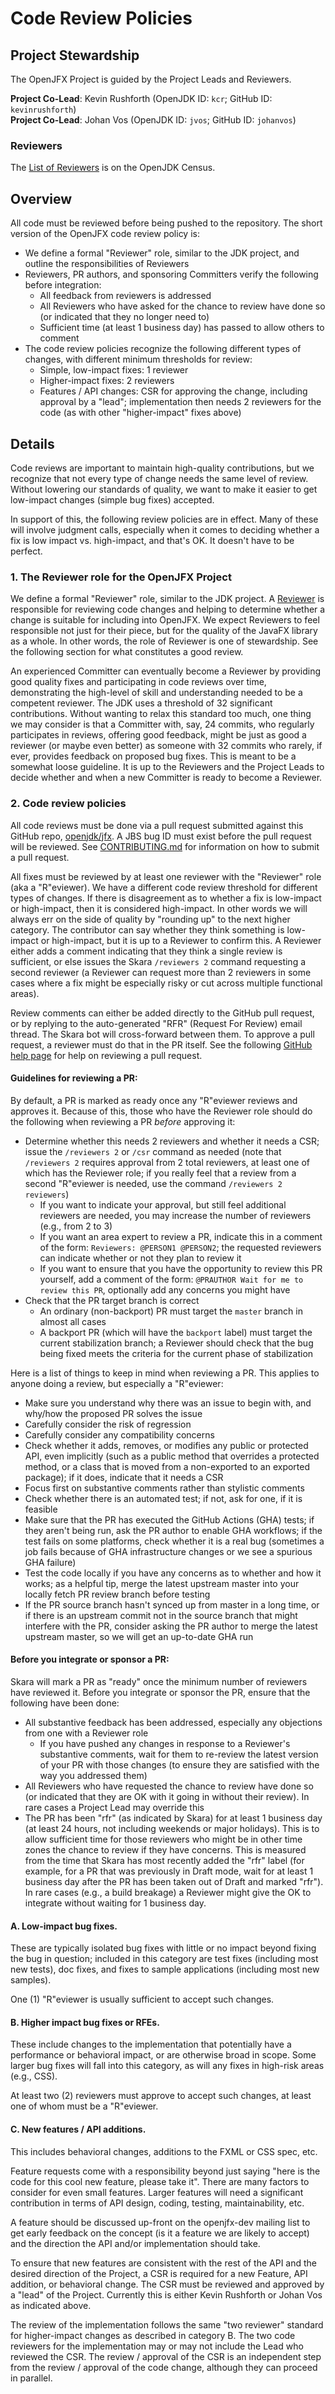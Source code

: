 Code Review Policies
====================

Project Stewardship
-------------------

The OpenJFX Project is guided by the Project Leads and Reviewers.

__Project Co-Lead__: Kevin Rushforth (OpenJDK ID: `kcr`; GitHub ID: `kevinrushforth`) <br>
__Project Co-Lead__: Johan Vos (OpenJDK ID: `jvos`; GitHub ID: `johanvos`)

### Reviewers

The [List of Reviewers](https://openjdk.org/census#openjfx) is on the OpenJDK Census.

Overview
--------

All code must be reviewed before being pushed to the repository. The short version of the OpenJFX code review policy is:

* We define a formal "Reviewer" role, similar to the JDK project, and outline the responsibilities of Reviewers
* Reviewers, PR authors, and sponsoring Committers verify the following before integration:
    * All feedback from reviewers is addressed
    * All Reviewers who have asked for the chance to review have done so (or indicated that they no longer need to)
    * Sufficient time (at least 1 business day) has passed to allow others to comment
* The code review policies recognize the following different types of changes, with different minimum thresholds for review:
    * Simple, low-impact fixes: 1 reviewer
    * Higher-impact fixes: 2 reviewers
    * Features / API changes: CSR for approving the change, including approval by a "lead"; implementation then needs 2 reviewers for the code (as with other "higher-impact" fixes above)

Details
-------

Code reviews are important to maintain high-quality contributions, but we recognize that not every type of change needs the same level of review. Without lowering our standards of quality, we want to make it easier to get low-impact changes (simple bug fixes) accepted.

In support of this, the following review policies are in effect. Many of these will involve judgment calls, especially when it comes to deciding whether a fix is low impact vs. high-impact, and that's OK. It doesn't have to be perfect.

### 1. The Reviewer role for the OpenJFX Project

We define a formal "Reviewer" role, similar to the JDK project. A [Reviewer](https://openjdk.org/census#openjfx) is responsible for reviewing code changes and helping to determine whether a change is suitable for including into OpenJFX. We expect Reviewers to feel responsible not just for their piece, but for the quality of the JavaFX library as a whole. In other words, the role of Reviewer is one of stewardship. See the following section for what constitutes a good review.

An experienced Committer can eventually become a Reviewer by providing good quality fixes and participating in code reviews over time, demonstrating the high-level of skill and understanding needed to be a competent reviewer. The JDK uses a threshold of 32 significant contributions. Without wanting to relax this standard too much, one thing we may consider is that a Committer with, say, 24 commits, who regularly participates in reviews, offering good feedback, might be just as good a reviewer (or maybe even better) as someone with 32 commits who rarely, if ever, provides feedback on proposed bug fixes. This is meant to be a somewhat loose guideline. It is up to the Reviewers and the Project Leads to decide whether and when a new Committer is ready to become a Reviewer.

### 2. Code review policies

All code reviews must be done via a pull request submitted against this GitHub repo, [openjdk/jfx](https://github.com/openjdk/jfx). A JBS bug ID must exist before the pull request will be reviewed. See [CONTRIBUTING.md](CONTRIBUTING.md) for information on how to submit a pull request.

All fixes must be reviewed by at least one reviewer with the "Reviewer" role (aka a "R"eviewer). We have a different code review threshold for different types of changes. If there is disagreement as to whether a fix is low-impact or high-impact, then it is considered high-impact. In other words we will always err on the side of quality by "rounding up" to the next higher category. The contributor can say whether they think something is low-impact or high-impact, but it is up to a Reviewer to confirm this. A Reviewer either adds a comment indicating that they think a single review is sufficient, or else issues the Skara `/reviewers 2` command requesting a second reviewer (a Reviewer can request more than 2 reviewers in some cases where a fix might be especially risky or cut across multiple functional areas).

Review comments can either be added directly to the GitHub pull request, or by replying to the auto-generated "RFR" (Request For Review) email thread. The Skara bot will cross-forward between them. To approve a pull request, a reviewer must do that in the PR itself. See the following [GitHub help page](https://help.github.com/en/articles/reviewing-proposed-changes-in-a-pull-request) for help on reviewing a pull request.

#### Guidelines for reviewing a PR:

By default, a PR is marked as ready once any "R"eviewer reviews and approves it. Because of this, those who have the Reviewer role should do the following when reviewing a PR _before_ approving it:

* Determine whether this needs 2 reviewers and whether it needs a CSR; issue the `/reviewers 2` or `/csr` command as needed (note that `/reviewers 2` requires approval from 2 total reviewers, at least one of which has the Reviewer role; if you really feel that a review from a second "R"eviewer is needed, use the command `/reviewers 2 reviewers`)
    * If you want to indicate your approval, but still feel additional reviewers are needed, you may increase the number of reviewers (e.g., from 2 to 3)
    * If you want an area expert to review a PR, indicate this in a comment of the form: `Reviewers: @PERSON1 @PERSON2`; the requested reviewers can indicate whether or not they plan to review it
    * If you want to ensure that you have the opportunity to review this PR yourself, add a comment of the form: `@PRAUTHOR Wait for me to review this PR`, optionally add any concerns you might have
* Check that the PR target branch is correct
    * An ordinary (non-backport) PR must target the `master` branch in almost all cases
    * A backport PR (which will have the `backport` label) must target the current stabilization branch; a Reviewer should check that the bug being fixed meets the criteria for the current phase of stabilization

Here is a list of things to keep in mind when reviewing a PR. This applies to anyone doing a review, but especially a "R"eviewer:

* Make sure you understand why there was an issue to begin with, and why/how the proposed PR solves the issue
* Carefully consider the risk of regression
* Carefully consider any compatibility concerns
* Check whether it adds, removes, or modifies any public or protected API, even implicitly (such as a public method that overrides a protected method, or a class that is moved from a non-exported to an exported package); if it does, indicate that it needs a CSR
* Focus first on substantive comments rather than stylistic comments
* Check whether there is an automated test; if not, ask for one, if it is feasible
* Make sure that the PR has executed the GitHub Actions (GHA) tests; if they aren't being run, ask the PR author to enable GHA workflows; if the test fails on some platforms, check whether it is a real bug (sometimes a job fails because of GHA infrastructure changes or we see a spurious GHA failure)
* Test the code locally if you have any concerns as to whether and how it works; as a helpful tip, merge the latest upstream master into your locally fetch PR review branch before testing
* If the PR source branch hasn't synced up from master in a long time, or if there is an upstream commit not in the source branch that might interfere with the PR, consider asking the PR author to merge the latest upstream master, so we will get an up-to-date GHA run

#### Before you integrate or sponsor a PR:

Skara will mark a PR as "ready" once the minimum number of reviewers have reviewed it. Before you integrate or sponsor the PR, ensure that the following have been done:

* All substantive feedback has been addressed, especially any objections from one with a Reviewer role
    * If you have pushed any changes in response to a Reviewer's substantive comments, wait for them to re-review the latest version of your PR with those changes (to ensure they are satisfied with the way you addressed them)
* All Reviewers who have requested the chance to review have done so (or indicated that they are OK with it going in without their review). In rare cases a Project Lead may override this
* The PR has been "rfr" (as indicated by Skara) for at least 1 business day (at least 24 hours, not including weekends or major holidays). This is to allow sufficient time for those reviewers who might be in other time zones the chance to review if they have concerns. This is measured from the time that Skara has most recently added the "rfr" label (for example, for a PR that was previously in Draft mode, wait for at least 1 business day after the PR has been taken out of Draft and marked "rfr"). In rare cases (e.g., a build breakage) a Reviewer might give the OK to integrate without waiting for 1 business day.

#### A. Low-impact bug fixes.

These are typically isolated bug fixes with little or no impact beyond fixing the bug in question; included in this category are test fixes (including most new tests), doc fixes, and fixes to sample applications (including most new samples).

One (1) "R"eviewer is usually sufficient to accept such changes.

#### B. Higher impact bug fixes or RFEs.

These include changes to the implementation that potentially have a performance or behavioral impact, or are otherwise broad in scope. Some larger bug fixes will fall into this category, as will any fixes in high-risk areas (e.g., CSS).

At least two (2) reviewers must approve to accept such changes, at least one of whom must be a "R"eviewer.

#### C. New features / API additions.

This includes behavioral changes, additions to the FXML or CSS spec, etc.

Feature requests come with a responsibility beyond just saying "here is the code for this cool new feature, please take it". There are many factors to consider for even small features. Larger features will need a significant contribution in terms of API design, coding, testing, maintainability, etc.

A feature should be discussed up-front on the openjfx-dev mailing list to get early feedback on the concept (is it a feature we are likely to accept) and the direction the API and/or implementation should take.

To ensure that new features are consistent with the rest of the API and the desired direction of the Project, a CSR is required for a new Feature, API addition, or behavioral change. The CSR must be reviewed and approved by a "lead" of the Project. Currently this is either Kevin Rushforth or Johan Vos as indicated above.

The review of the implementation follows the same "two reviewer" standard for higher-impact changes as described in category B. The two code reviewers for the implementation may or may not include the Lead who reviewed the CSR. The review / approval of the CSR is an independent step from the review / approval of the code change, although they can proceed in parallel.

